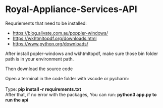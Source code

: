 # Royal-Appliance-Services-API

Requriements that need to be installed:
* https://blog.alivate.com.au/poppler-windows/
* https://wkhtmltopdf.org/downloads.html
* https://www.python.org/downloads/

After install popler-windows and wkhtmltopdf, make sure those bin folder path is in your environment path.

Then download the source code

Open a terminal in the code folder with vscode or pycharm:
<br>
<br>Type: <b>pip install -r requirements.txt</b>
<br>
After that, if no error with the packages,
You can run: <b>python3 app.py to run the api</b>



